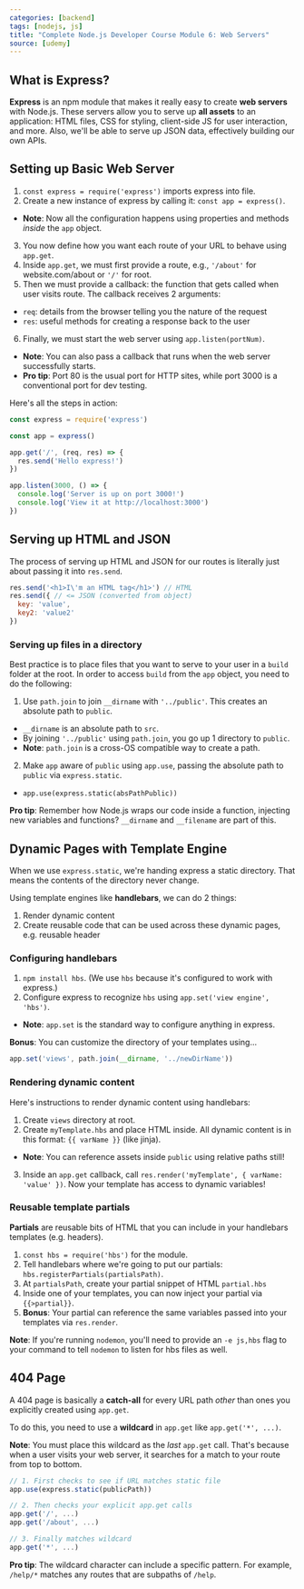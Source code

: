 ```yaml
---
categories: [backend]
tags: [nodejs, js]
title: "Complete Node.js Developer Course Module 6: Web Servers"
source: [udemy]
---
```


## What is Express?

**Express** is an npm module that makes it really easy to create **web servers** with Node.js. These servers allow you to serve up **all assets** to an application: HTML files, CSS for styling, client-side JS for user interaction, and more. Also, we'll be able to serve up JSON data, effectively building our own APIs.

## Setting up Basic Web Server

1. `const express = require('express')` imports express into file.
2. Create a new instance of express by calling it: `const app = express()`.
  * **Note**: Now all the configuration happens using properties and methods *inside* the `app` object.
3. You now define how you want each route of your URL to behave using `app.get`.
4. Inside `app.get`, we must first provide a route, e.g., `'/about'` for website.com/about or `'/'` for root.
5. Then we must provide a callback: the function that gets called when user visits route. The callback receives 2 arguments:
  * `req`: details from the browser telling you the nature of the request
  * `res`: useful methods for creating a response back to the user
6. Finally, we must start the web server using `app.listen(portNum)`.
  * **Note**: You can also pass a callback that runs when the web server successfully starts.
  * **Pro tip**: Port 80 is the usual port for HTTP sites, while port 3000 is a conventional port for dev testing.

Here's all the steps in action:

```js
const express = require('express')

const app = express()

app.get('/', (req, res) => {
  res.send('Hello express!')
})

app.listen(3000, () => {
  console.log('Server is up on port 3000!')
  console.log('View it at http://localhost:3000')
})
```

## Serving up HTML and JSON

The process of serving up HTML and JSON for our routes is literally just about passing it into `res.send`.

```js
res.send('<h1>I\'m an HTML tag</h1>') // HTML
res.send({ // <= JSON (converted from object)
  key: 'value',
  key2: 'value2'
})
```

### Serving up files in a directory

Best practice is to place files that you want to serve to your user in a `build` folder at the root. In order to access `build` from the `app` object, you need to do the following:

1. Use `path.join` to join `__dirname` with `'../public'`. This creates an absolute path to `public`.
  * `__dirname` is an absolute path to `src`.
  * By joining `'../public'` using `path.join`, you go up 1 directory to `public`.
  * **Note**: `path.join` is a cross-OS compatible way to create a path.
2. Make `app` aware of `public` using `app.use`, passing the absolute path to `public` via `express.static`.
  * `app.use(express.static(absPathPublic))`

**Pro tip**: Remember how Node.js wraps our code inside a function, injecting new variables and functions? `__dirname` and `__filename` are part of this.

## Dynamic Pages with Template Engine

When we use `express.static`, we're handing express a static directory. That means the contents of the directory never change.

Using template engines like **handlebars**, we can do 2 things:
1. Render dynamic content
2. Create reusable code that can be used across these dynamic pages, e.g. reusable header

### Configuring handlebars

1. `npm install hbs`. (We use `hbs` because it's configured to work with express.)
2. Configure express to recognize `hbs` using `app.set('view engine', 'hbs')`.
  * **Note**: `app.set` is the standard way to configure anything in express.

**Bonus**: You can customize the directory of your templates using...

```js
app.set('views', path.join(__dirname, '../newDirName'))
```

### Rendering dynamic content

Here's instructions to render dynamic content using handlebars:

1. Create `views` directory at root.
2. Create `myTemplate.hbs` and place HTML inside. All dynamic content is in this format: `{{ varName }}` (like jinja).
  * **Note**: You can reference assets inside `public` using relative paths still!
3. Inside an `app.get` callback, call `res.render('myTemplate', { varName: 'value' })`. Now your template has access to dynamic variables!

### Reusable template partials

**Partials** are reusable bits of HTML that you can include in your handlebars templates (e.g. headers).

1. `const hbs = require('hbs')` for the module.
2. Tell handlebars where we're going to put our partials: `hbs.registerPartials(partialsPath)`.
3. At `partialsPath`, create your partial snippet of HTML `partial.hbs`
4. Inside one of your templates, you can now inject your partial via `{{>partial}}`.
5. **Bonus**: Your partial can reference the same variables passed into your templates via `res.render`.

**Note**: If you're running `nodemon`, you'll need to provide an `-e js,hbs` flag to your command to tell `nodemon` to listen for hbs files as well.

## 404 Page

A 404 page is basically a **catch-all** for every URL path *other* than ones you explicitly created using `app.get`.

To do this, you need to use a **wildcard** in `app.get` like `app.get('*', ...)`.

**Note**: You must place this wildcard as the *last* `app.get` call. That's because when a user visits your web server, it searches for a match to your route from top to bottom.

```js
// 1. First checks to see if URL matches static file
app.use(express.static(publicPath))

// 2. Then checks your explicit app.get calls
app.get('/', ...)
app.get('/about', ...)

// 3. Finally matches wildcard
app.get('*', ...)
```

**Pro tip**: The wildcard character can include a specific pattern. For example, `/help/*` matches any routes that are subpaths of `/help`.